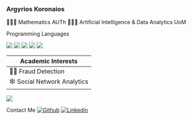 ### Argyrios Koronaios
👨🏼‍🎓 Mathematics AUTh 
👨🏼‍💻 Artificial Intelligence & Data Analytics UoM 
 
Programming Languages
 <p>
	<img src="https://img.shields.io/badge/Python-3776AB?style=for-the-badge&logo=python&logoColor=white" /> 
	 <img src="https://img.shields.io/badge/Neo4j-008CC1?style=for-the-badge&logo=neo4j&logoColor=white" />	
 	  <img src="https://img.shields.io/badge/RStudio-4285F4?style=for-the-badge&logo=rstudio&logoColor=white"/> 
	   <img src="https://img.shields.io/badge/r-%23276DC3.svg?style=for-the-badge&logo=r&logoColor=white"/> 
	    <img src="https://img.shields.io/badge/mysql-%2300f.svg?style=for-the-badge&logo=mysql&logoColor=white"/>
 <p>
 
Academic Interests |
-------------------|
🕵🏻 Fraud Detection |
🕸️ Social Network Analytics |

<img align="center" src="https://github-readme-stats.vercel.app/api/top-langs/?username=AKoronaios&layout=compact&theme=cobalt&hide_border=true" />

Contact Me
[<img alt="Github" src="https://img.shields.io/badge/GitHub-%2312100E.svg?&style=for-the-badge&logo=Github&logoColor=white" />](https://github.com/AKoronaios) 
[<img alt="Linkedin" src="https://img.shields.io/badge/linkedin-%230077B5.svg?style=for-the-badge&logo=linkedin&logoColor=white" />](https://www.linkedin.com/in/argiris-koronaios-9437b7234/)
